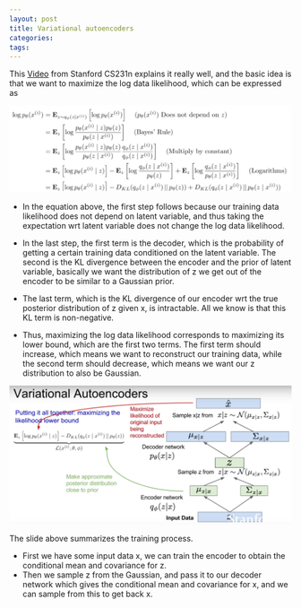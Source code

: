 ```yaml
---
layout: post
title: Variational autoencoders
categories:
tags:
---
```


This [Video](https://www.youtube.com/watch?v=5WoItGTWV54&list=PL3FW7Lu3i5JvHM8ljYj-zLfQRF3EO8sYv&index=14&t=0s) from Stanford CS231n explains it really well, and the basic idea is that we want to maximize the log data likelihood, which can be expressed as  

![vae](/images/posts/vae.jpg)

* In the equation above, the first step follows because our training data likelihood does not depend on latent variable, and thus taking the expectation wrt latent variable does not change the log data likelihood.

* In the last step, the first term is the decoder, which is the probability of getting a certain training data conditioned on the latent variable. The second is the KL divergence between the encoder and the prior of latent variable, basically we want the distribution of z we get out of the encoder to be similar to a Gaussian prior.

* The last term, which is the KL divergence of our encoder wrt the true posterior distribution of z given x, is intractable. All we know is that this KL term is non-negative.

* Thus, maximizing the log data likelihood corresponds to maximizing its lower bound, which are the first two terms. The first term should increase, which means we want to reconstruct our training data, while the second term should decrease, which means we want our z distribution to also be Gaussian.

![vae2](/images/posts/vae2.png)

The slide above summarizes the training process.

* First we have some input data x, we can train the encoder to obtain the conditional mean and covariance for z.
* Then we sample z from the Gaussian, and pass it to our decoder network which gives the conditional mean and covariance for x, and we can sample from this to get back x.
